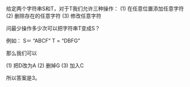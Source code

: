 给定两个字符串S和T，对于T我们允许三种操作：
(1) 在任意位置添加任意字符
(2) 删除存在的任意字符
(3) 修改任意字符 

问最少操作多少次可以把字符串T变成S？ 

例如： S＝  “ABCF”   T = “DBFG”

那么我们可以

(1) 把D改为A
(2) 删掉G
(3) 加入C

所以答案是3。
